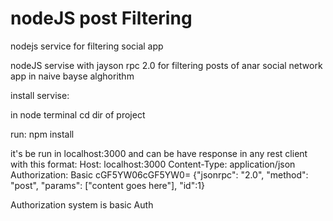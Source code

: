 # nodeJS post Filtering
nodejs service for filtering social app

nodeJS servise with jayson rpc 2.0 for filtering posts of anar social network app in naive bayse alghorithm

install servise: 

in node terminal cd dir of project 

run: npm install

it's be run in localhost:3000 and can be have response in any rest client with this format: 
Host: localhost:3000
Content-Type: application/json
Authorization: Basic cGF5YW06cGF5YW0=
{"jsonrpc": "2.0", "method": "post", "params": ["content goes here"], "id":1}

Authorization system is basic Auth
